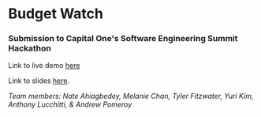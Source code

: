 # Budget Watch

### Submission to Capital One's Software Engineering Summit Hackathon

Link to live demo [here](https://www.example.com/)

Link to slides [here](https://docs.google.com/presentation/d/1p1VuP8ZZ5lEBIn-Sr1Gzq1oKZUKsLKXHYvxjUrWAIeo/edit?usp=sharing).

_Team members: Nate Ahiagbedey, Melanie Chan, Tyler Fitzwater, Yuri Kim, Anthony Lucchitti, & Andrew Pomeroy_